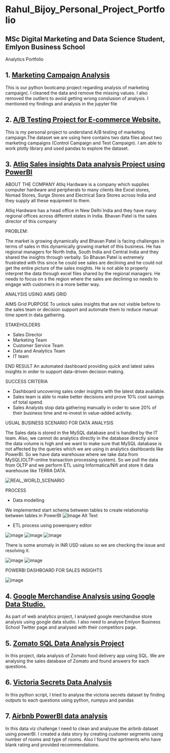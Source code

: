 # Rahul_Bijoy_Personal_Project_Portfolio
## MSc Digital Marketing and Data Science Student, Emlyon Business School
Analytics Portfolio
## 1. [Marketing Campaign Analysis](https://github.com/RAHULELDHO/rahul_portfolio/blob/main/Marketing%20CampaignAnalysis%20Rahul_Eldho_Bijoy.ipynb)
This is our python bootcamp project regarding analysis of marketing campaign(. 
I cleaned the data and remove the missing values. I also removed the outliers to avoid getting wrong conslusion of analysis.
I mentioned my findings  and analysis in the jupyter file

## 2. [A/B Testing Project for E-commerce Website.](https://github.com/RAHULELDHO/rahul_portfolio/blob/main/AB_Testing_Project_Rahul%20Eldho%20Bijoy.ipynb)
This is my personal project to understand A/B testing of marketing campaign.The dataset we are using here contains two data files about two marketing campaigns (Control Campaign and Test Campaign). I am able to work plotly library and used pandas to explore the dataset.

## 3. [Atliq Sales insights Data analysis Project using PowerBI](https://github.com/RAHULELDHO/rahul_portfolio/blob/main/Salesinsights.pbix)
   
   ABOUT THE COMPANY
   Atliq Hardware is a company which supplies computer hardware and peripherals to many clients like Excel stores, Nomad Stores,  Surge Stores and  Electrical Sara Stores across India and they supply all these equipment to them.

Atliq Hardware has a head office in New Delhi India and they have many regional offices across different states in India. Bhavan Patel is the sales director of this company

PROBLEM:

The market is growing dynamically and Bhavan Patel is facing challenges in terms of sales in this dynamically growing market of this business. He has regional managers for North India, South India and Central India and they shared the insights through verbally. So Bhavan Patel is extremely frustrated with this since he could see sales are declining and he could not get the entire picture of the sales insights. He is not able to properly interpret the data through excel files shared by the regional managers.
He needs to focus on s the region where the sales are declining so needs to engage with customers in a more better way.


ANALYSIS USING AIMS GRID

AIMS Grid
PURPOSE
To unlock sales insights that are not visible before to the sales team or decision support and automate them to reduce manual time spent in data gathering.

STAKEHOLDERS
- Sales Director
- Marketing Team
- Customer Service Team
- Data and Analytics Team
- IT team

END RESULT
An automated dashboard providing quick and latest sales insights in order to support data-driven decision making.

SUCCESS CRITERIA
- Dashboard uncovering sales order insights with the latest data available.
- Sales team is able to make better decisions and prove 10% cost savings of total spend.
- Sales Analysts stop data gathering manually in order to save 20% of their business time and re-invest in value-added activity.

USUAL BUSINESS SCENARIO FOR DATA ANALYSIS

The Sales data is stored in the MySQL database and is handled by the IT team. Also, we cannot do analytics directly in the database directly since the data volume is high   and we want to make sure that  MySQL database is not affected by the queries which we are using in analytics dashboards like PowerBI. So we have data warehouse where we take data from MySQL(OLTP-online transaction processing system). So we pull the data from OLTP and we perform ETL using  Informatica/Nifi and store it data warehouse like TERRA DATA. 

![REAL_WORLD_SCENARIO](https://github.com/RAHULELDHO/rahul_portfolio/blob/main/images_sales_sinsights/Untitled%20picture.png)

PROCESS

- Data modelling
	
We implemented start schema  between tables to create relationship between tables in PowerBI
![Image Alt Text](https://github.com/RAHULELDHO/rahul_portfolio/blob/main/images_sales_sinsights/Untitled%20picture1.png)

- ETL process using powerquery editor

![image](https://github.com/RAHULELDHO/rahul_portfolio/blob/main/images_sales_sinsights/Untitled%20picture2.png)
![image](https://github.com/RAHULELDHO/rahul_portfolio/blob/main/images_sales_sinsights/Untitled%20picture3.png)
![image](https://github.com/RAHULELDHO/rahul_portfolio/blob/main/images_sales_sinsights/Untitled%20picture4.png)


There is some anomaly in INR USD values so we are checking the  issue and resolving it.

![image](https://github.com/RAHULELDHO/rahul_portfolio/blob/main/images_sales_sinsights/Untitled%20picture5.png)
![image](https://github.com/RAHULELDHO/rahul_portfolio/blob/main/images_sales_sinsights/Untitled%20picture6.png)

POWERBI DASHBOARD FOR SALES INSIGHTS

![image](https://github.com/RAHULELDHO/rahul_portfolio/blob/main/images_sales_sinsights/Screenshot%202023-01-29%20180225.jpg)


## 4. [Google Merchandise Analysis using Google Data Studio.](https://github.com/RAHULELDHO/rahul_portfolio/blob/main/Web_Analytics_Project.pdf)

As part of web analytics project, I analysed google merchandise store analysis using google data studio. I also need to  analyse Emlyon Business School Twitter page and analysed with their competitors page. 

## 5. [Zomato SQL Data Analysis Project](https://github.com/RAHULELDHO/rahul_portfolio/blob/main/ZOMATO.sql)

In this project, data analysis of Zomato food delivery app using SQL. We are analysing the sales database of Zomato and found answers for each questions.

## 6. [Victoria Secrets Data Analysis](https://github.com/RAHULELDHO/rahul_portfolio/blob/main/VictoriaSecrets%20analysis.ipynb)

In this python script, I tried to analyse the victoria secrets dataset by finding outputs to each questions using python, numpyu and pandas

## 7. [Airbnb PowerBI data analysis](https://github.com/RAHULELDHO/rahul_portfolio/blob/main/airbnb%20-%20Final_one.pbix)

In this data viz challenge I need to clean and analyuse the airbnb dataset using powerBI. I created a data story by creating customer segments using number of rooms and type of rooms. Also I found the aprtments who have blank rating  and provided recommendations.







	
	
 




